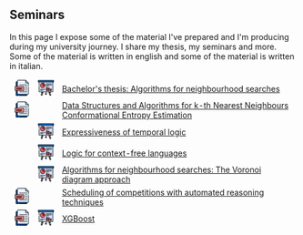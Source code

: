 
## Seminars
In this page I expose some of the material I've prepared and I'm producing during my university journey.
I share my thesis, my seminars and more. Some of the material is written in english and some of the material is written in italian.


<table style="border-collapse: separate;" width="100%" cellspacing="0" cellpadding="20" height="100%">


<tr> 
	 <td><a href="reports/thesis.pdf"><img src="images/pdf.png" width="50"></a></td>
     <td><a href="presentations/thesis.pdf"><img src="images/slides.png" width="50"></a></td>
	 <td><a href="reports/thesis.pdf">Bachelor's thesis: Algorithms for neighbourhood searches</a></td>
</tr>

<tr> 
     <td><a href="https://doi.org/10.3390/biophysica2040031"><img src="images/pdf.png" width="50"></a></td>
	 <td></td>
	 <td><a href="https://doi.org/10.3390/biophysica2040031">Data Structures and Algorithms for k-th Nearest Neighbours Conformational Entropy Estimation</a></td>
</tr>

<tr> 
	<td></td>
     <td><a href="presentations/expressiveness_of_temporal_logic.pdf"><img src="images/slides.png" width="50"></a></td>
	 <td><a href="reports/expressiveness_of_temporal_logic.pdf">Expressiveness of temporal logic</a></td>
</tr>

<tr> 
	<td></td>
     <td><a href="presentations/logic_for_cf_languages.pdf"><img src="images/slides.png" width="50"></a></td>
	 <td><a href="reports/logic_for_cf_languages.pdf">Logic for context-free languages</a></td>
</tr>

<tr> 
<td></td>
     <td><a href="presentations/neighbourhood_voronoi_diagram_approach.pdf"><img src="images/slides.png" width="50"></a></td>
	 <td><a href="reports/neighbourhood_voronoi_diagram_approach.pdf">Algorithms for neighbourhood searches: The Voronoi diagram approach</a></td>
</tr>

<tr> 
     <td><a href="presentations/scheduling_of competition_with_ar.pdf"><img src="images/pdf.png" width="50"></a></td>
	 <td></td>
	 <td><a href="reports/scheduling_of competition_with_ar.pdf">Scheduling of competitions with automated reasoning techniques</a></td>
</tr>

<tr> 
	 <td><a href="reports/xgboost.pdf"><img src="images/pdf.png" width="50"></a></td>
     <td><a href="presentations/xgboost.pdf"><img src="images/slides.png" width="50"></a></td>
	 <td><a href="reports/xgboost.pdf">XGBoost</a></td>
</tr>


</table> 
